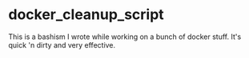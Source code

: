 # docker_cleanup_script
This is a bashism I wrote while working on a bunch of docker stuff. It's quick 'n dirty and very effective.
